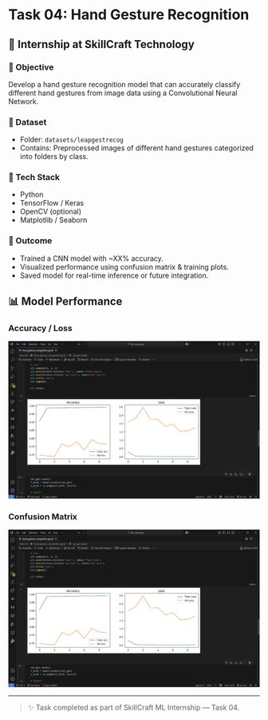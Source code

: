 # Task 04: Hand Gesture Recognition
## 📌 Internship at SkillCraft Technology

### 🧠 Objective
Develop a hand gesture recognition model that can accurately classify different hand gestures from image data using a Convolutional Neural Network.

### 📁 Dataset
- Folder: `datasets/leapgestrecog`
- Contains: Preprocessed images of different hand gestures categorized into folders by class.

### 🔧 Tech Stack
- Python
- TensorFlow / Keras
- OpenCV (optional)
- Matplotlib / Seaborn

### 🎯 Outcome
- Trained a CNN model with ~XX% accuracy.
- Visualized performance using confusion matrix & training plots.
- Saved model for real-time inference or future integration.

## 📊 Model Performance

### Accuracy / Loss
![Accuracy / Loss](screenshot2.png)

### Confusion Matrix
![Confusion Matrix](screenshot2.png)

---

> ✨ Task completed as part of SkillCraft ML Internship — Task 04.
